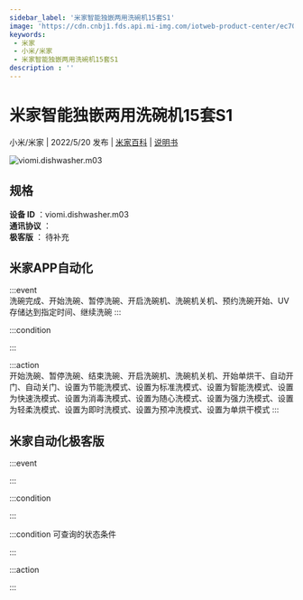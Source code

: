 ```yaml
---
sidebar_label: '米家智能独嵌两用洗碗机15套S1'
image: 'https://cdn.cnbj1.fds.api.mi-img.com/iotweb-product-center/ec70ed39fc9d34c1a4543e97cf7cd05a_1645666367250.png?GalaxyAccessKeyId=AKVGLQWBOVIRQ3XLEW&Expires=9223372036854775807&Signature=8sJ0ICO46FALQZKG3btipR68E58='
keywords: 
 - 米家
 - 小米/米家
 - 米家智能独嵌两用洗碗机15套S1
description : ''
---
```

# 米家智能独嵌两用洗碗机15套S1

小米/米家 | 2022/5/20 发布 | [米家百科](https://home.mi.com/webapp/content/baike/product/index.html?model=viomi.dishwasher.m03) | [说明书](https://home.mi.com/views/introduction.html?model=viomi.dishwasher.m03&region=cn)

![viomi.dishwasher.m03](https://cdn.cnbj1.fds.api.mi-img.com/iotweb-product-center/ec70ed39fc9d34c1a4543e97cf7cd05a_1645666367250.png?GalaxyAccessKeyId=AKVGLQWBOVIRQ3XLEW&Expires=9223372036854775807&Signature=8sJ0ICO46FALQZKG3btipR68E58=)

## 规格  
> 
**设备 ID** ：viomi.dishwasher.m03  
**通讯协议** ：  
**极客版**  ： 待补充 


## 米家APP自动化  

:::event  
洗碗完成、开始洗碗、暂停洗碗、开启洗碗机、洗碗机关机、预约洗碗开始、UV存储达到指定时间、继续洗碗
:::

:::condition  

:::

:::action   
开始洗碗、暂停洗碗、结束洗碗、开启洗碗机、洗碗机关机、开始单烘干、自动开门、自动关门、设置为节能洗模式、设置为标准洗模式、设置为智能洗模式、设置为快速洗模式、设置为消毒洗模式、设置为随心洗模式、设置为强力洗模式、设置为轻柔洗模式、设置为即时洗模式、设置为预冲洗模式、设置为单烘干模式
:::

## 米家自动化极客版  

:::event  

:::

:::condition  

:::

:::condition 可查询的状态条件  

:::

:::action  

:::

        
